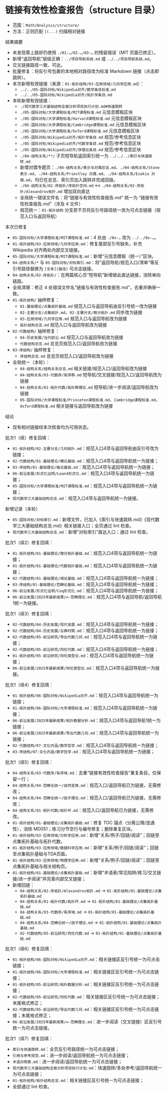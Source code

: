# 链接有效性检查报告（structure 目录）

- 范围：`Math/Analysis/structure/`
- 方法：正则匹配 `](...)` 扫描相对链接

结果摘要

- 未发现需上跳却仍使用 `./01-…/02-…/03-…` 的残留错误（MIT 页面已修正）。
- 新增“返回导航”层级正确：`../项目导航系统.md` 或 `../../项目导航系统.md`。
- 交叉链接路径一致、可达。
- 批量修复：将反引号包裹的本地相对路径改为标准 Markdown 链接（点击即跳转）。
- 本次新增有效链接（来源：`01-拓扑结构/03-应用领域/几何学应用.md`）：
  - `../../05-国际对标/Wikipedia对齐/数学条目标准.md`
  - `../../05-国际对标/Wikipedia对齐/拓扑学条目.md`
- 本轮新增有效链接：
  - `./现代数学三大基础结构全面分析项目执行计划.md#快速跳转`
  - `./05-国际对标/大学课程标准/MIT课程标准.md` 元信息模板区块
  - `./05-国际对标/大学课程标准/Harvard课程标准.md` 元信息模板区块
  - `./05-国际对标/大学课程标准/Cambridge课程标准.md` 元信息模板区块
  - `./05-国际对标/大学课程标准/Oxford课程标准.md` 元信息模板区块
  - `./05-国际对标/Wikipedia对齐/拓扑学条目.md` 规范/参考信息区块
  - `./05-国际对标/Wikipedia对齐/代数学条目.md` 规范/参考信息区块
  - `./05-国际对标/Wikipedia对齐/序理论条目.md` 规范/参考信息区块
  - `./04-结构关系/**/` 子页短导航返回索引统一为 `../../../索引与快速跳转.md`
  - 新增对偶专题页：`./04-结构关系/表示与对偶总览.md`、`./04-结构关系/Stone 表示.md`、`./04-结构关系/Priestley 对偶.md`、`./04-结构关系/Esakia 对偶.md`，均已在总览、索引页加入跳转并完成回链。
  - `./04-结构关系/02-序拓扑/序拓扑空间.md` ↔ `./04-结构关系/02-序拓扑/Alexandrov拓扑.md` 增加双向直达
  - 全局统一错误文件名：将“链接与有效性检查报告.md” 统一为 “链接有效性检查报告.md”（涉及 4 文件）
  - 规范统一：`01-拓扑结构` 分支若干页将反引号路径统一改为可点击链接（规范入口与返回导航）

本次已修复

- `05-国际对标/大学课程标准/MIT课程标准.md`：4 处由 `./0x-…` 改为 `../../0x-…`。
- `01-拓扑结构/03-应用领域/几何学应用.md`：修复尾部反引号缺失，补充 Wikipedia 对齐两处内部交叉链接。
- `05-国际对标/大学课程标准/MIT课程标准.md`：新增“元信息模板（统一）”区块。
- `04-结构关系/*` 与 `05-国际对标/对标索引.md`：将“返回导航/规范入口/清单”等反引号路径替换为 `[文本](路径)` 可点击链接。
- `04-结构关系/02-序拓扑/`：在两篇核心页“短导航”新增彼此直达链接，消除单向链路。
- 全局清理：修正 4 处错误文件名“链接与有效性检查报告.md”，去重并确保一致。
- `01-拓扑结构/` 抽样修复：
  - `01-基础理论/点集拓扑基础.md` 规范入口与返回导航由反引号统一改为链接
  - `02-主要分支/点集拓扑.md`、`02-主要分支/微分拓扑.md` 同步改为链接
  - `03-应用领域/几何学应用.md` 规范入口与返回导航改为链接
  - `拓扑结构总览.md` 规范入口与返回导航改为链接
- `02-代数结构/` 抽样修复：
  - `04-历史发展/当代前沿.md` 规范入口与返回导航改为链接
  - `代数结构总览.md` 总览页规范入口/返回导航改为链接
- `03-序结构/` 抽样修复：
  - `序结构总览.md` 总览页规范入口/返回导航改为链接
- 全局统一（本轮）：
  - `04-结构关系/结构关系总览.md` 相关链接/规范入口/返回导航改为链接
  - `04-结构关系/03-代数序/有序群.md` 短导航/交叉链接/规范入口/返回导航改为链接
  - `04-结构关系/01-拓扑代数/拓扑群理论.md` 短导航/进一步阅读/返回导航改为链接
  - `05-国际对标/大学课程标准/Princeton课程标准.md`、`Cambridge课程标准.md`、`Oxford课程标准.md` 相关链接与返回导航改为链接

结论

- 现有相对链接经本次核查均为可用状态。

批次1（续）修复回填：

- `01-拓扑结构/02-主要分支/几何拓扑.md`：规范入口4项与返回导航由反引号改为链接；
- `02-代数结构/01-基础理论/模论基础.md`：规范入口4项与返回导航统一为链接；
- `03-序结构/01-基础理论/格论基础.md`：规范入口4项与返回导航统一为链接；
- `06-前沿发展/形式化证明/Lean4形式化.md`：规范入口4项与返回导航统一为链接；
- `05-国际对标/大学课程标准/MIT课程标准.md`：规范入口4项与返回导航统一为链接；
- `现代数学三大基础结构总览.md`：规范入口4项与返回导航统一为链接。

新增记录（本轮）

- `05-国际对标/对标索引.md`：新增文件，已加入《索引与快速跳转.md》《现代数学三大基础结构总览.md》相关链接入口；全页通过 lint 检查。
- `现代数学三大基础结构总览.md`：新增“对标索引”直达入口；通过 lint 检查。

批次1（续2）修复回填：

- `01-拓扑结构/01-基础理论/微分拓扑基础.md`：规范入口4项与返回导航统一为链接；
- `01-拓扑结构/01-基础理论/代数拓扑基础.md`：规范入口4项与返回导航统一为链接；
- `02-代数结构/01-基础理论/域论基础.md`：规范入口4项与返回导航统一为链接；
- `03-序结构/01-基础理论/范畴论基础.md`：规范入口4项与返回导航统一为链接；
- `06-前沿发展/形式化证明/Coq形式化.md`：规范入口4项与返回导航统一为链接；
- `06-前沿发展/2025年最新成果/∞-范畴理论.md`：规范入口4项与返回导航/返回导航1统一为链接。

批次1（续3）修复回填：

- `02-代数结构/04-历史发展/现代发展.md`：规范入口4项与返回导航统一为链接；
- `02-代数结构/04-历史发展/古典时期.md`：规范入口4项与返回导航统一为链接；
- `02-代数结构/05-前沿研究/导出代数几何.md`：规范入口4项与返回导航统一为链接；
- `02-代数结构/05-前沿研究/同伦代数.md`：规范入口4项与返回导航统一为链接；
- `01-拓扑结构/05-前沿研究/同伦类型论.md`：规范入口4项与返回导航统一为链接；
- `06-前沿发展/2025年最新成果/同伦类型论.md`：规范入口4项与返回导航统一为链接。

批次1（续4）修复回填：

- `01-拓扑结构/06-国际对标/Wikipedia对齐.md`：规范入口4项与返回导航统一为链接；
- `01-拓扑结构/06-国际对标/大学课程标准.md`：规范入口4项与返回导航统一为链接；
- `06-前沿发展/2025年最新成果/拓扑数据分析.md`：规范入口4项与返回导航1统一为链接；
- `06-前沿发展/2025年最新成果/导出代数几何.md`：规范入口4项与返回导航统一为链接；
- `02-代数结构/07-文化内涵/数学哲学.md`：规范入口4项与返回导航统一为链接；
- `03-序结构/07-文化内涵/数学哲学.md`：规范入口4项与返回导航统一为链接；

批次1（续5）修复回填：

- `04-结构关系/03-代数序/有序域.md`：去重“链接有效性检查报告”重复条目，仅保留一行；
- `04-结构关系/04-范畴论统一/自然变换.md`：规范入口/返回导航已为链接，无需修改；
- `04-结构关系/04-范畴论统一/函子理论.md`：规范入口/返回导航已为链接，无需修改；
- `04-结构关系/01-拓扑代数/拓扑环.md`：规范入口/返回导航已为链接，无需修改。
- `01-拓扑结构/01-基础理论/点集拓扑基础.md`：修复 TOC 锚点（分离公理/连通性），消除 MD051；练习分节空行与编号修复；删除重复区块。
- `01-拓扑结构/03-应用领域/分析学应用.md`：新增“关系/例子/回链/阅读”；回链至点集拓扑基础与拓扑代数。
- `01-拓扑结构/03-应用领域/数据科学应用.md`：新增“关系/例子/回链/阅读”；回链至点集拓扑基础与TDA页面。
- `01-拓扑结构/03-应用领域/物理学应用.md`：新增“关系/例子/回链/阅读”；回链至点集拓扑基础与相关结构页。
- `01-拓扑结构/01-基础理论/点集拓扑基础.md`：新增“术语表/常见陷阱/练习/交叉链接/进一步阅读”并完善内部交叉链接；
- 新增回链：
  - `04-结构关系/02-序拓扑/Alexandrov拓扑.md` → `01-拓扑结构/01-基础理论/点集拓扑基础.md`
  - `04-结构关系/01-拓扑代数/拓扑环.md` → `01-拓扑结构/01-基础理论/点集拓扑基础.md`
  - `04-结构关系/03-代数序/有序域.md` → `01-拓扑结构/01-基础理论/点集拓扑基础.md`
  - `04-结构关系/04-范畴论统一/函子理论.md` → `01-拓扑结构/01-基础理论/点集拓扑基础.md`
  - `02-代数结构/05-前沿研究/同伦代数.md` → `01-拓扑结构/01-基础理论/点集拓扑基础.md`

批次1（续6）修复回填：

- `01-拓扑结构/06-国际对标/Wikipedia对齐.md`：相关链接区反引号统一为可点击链接；
- `01-拓扑结构/06-国际对标/大学课程标准.md`：相关链接区反引号统一为可点击链接；
- `01-拓扑结构/05-前沿研究/拓扑数据分析.md`：相关链接区反引号统一为可点击链接；
- `02-代数结构/05-前沿研究/同伦代数.md`：相关链接区反引号统一为可点击链接；末尾格式修正；
- `02-代数结构/05-前沿研究/导出代数几何.md`：相关链接区反引号统一为可点击链接；末尾格式修正；
- `06-前沿发展/2025年最新成果/∞-范畴理论.md`：进一步阅读（交叉链接）区反引号统一为可点击链接。

批次1（续7）修复回填：

- `索引与快速跳转.md`：全页反引号路径统一为可点击链接；
- `引用与参考规范.md`：进一步阅读/返回导航统一为可点击链接；
- `术语对照表.md`：进一步阅读/返回导航统一为可点击链接；
- `现代数学三大基础结构全面分析项目执行计划.md`：快速跳转/多处参考/返回导航统一为可点击链接；
- `01-拓扑结构/拓扑结构总览.md`：相关链接区反引号统一为可点击链接；
- 全部通过 lint 检查。

